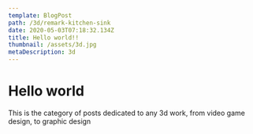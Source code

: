 ```yaml
---
template: BlogPost
path: /3d/remark-kitchen-sink
date: 2020-05-03T07:18:32.134Z
title: Hello world!!
thumbnail: /assets/3d.jpg
metaDescription: 3d
---
```

# Hello world

This is the category of posts dedicated to any 3d work, from video game design, to graphic design
